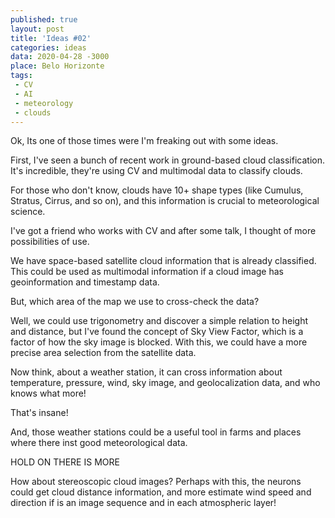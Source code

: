 ```yaml
---
published: true
layout: post
title: 'Ideas #02'
categories: ideas
data: 2020-04-28 -3000
place: Belo Horizonte
tags:
 - CV
 - AI
 - meteorology
 - clouds
---
```

Ok, Its one of those times were I'm freaking out with some ideas.

First, I've seen a bunch of recent work in ground-based cloud classification. It's incredible, they're using CV and multimodal data to classify clouds.

For those who don't know, clouds have 10+ shape types (like Cumulus, Stratus, Cirrus, and so on), and this information is crucial to meteorological science.

I've got a friend who works with CV and after some talk, I thought of more possibilities of use.

We have space-based satellite cloud information that is already classified. This could be used as multimodal information if a cloud image has geoinformation and timestamp data.

But, which area of the map we use to cross-check the data?

Well, we could use trigonometry and discover a simple relation to height and distance, but I've found the concept of Sky View Factor, which is a factor of how the sky image is blocked. With this, we could have a more precise area selection from the satellite data.

Now think, about a weather station, it can cross information about temperature, pressure, wind, sky image, and geolocalization data, and who knows what more!

That's insane!

And, those weather stations could be a useful tool in farms and places where there inst good meteorological data.

HOLD ON THERE IS MORE

How about stereoscopic cloud images?
Perhaps with this, the neurons could get cloud distance information, and more estimate wind speed and direction if is an image sequence and in each atmospheric layer!
